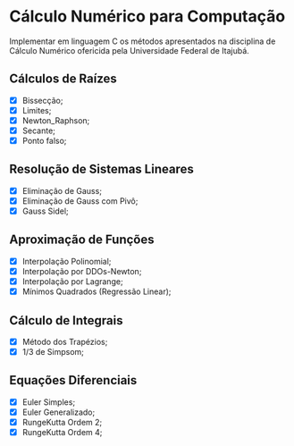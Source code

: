 # Cálculo Numérico para Computação
  Implementar em linguagem C os métodos apresentados na disciplina de Cálculo Numérico ofericida pela Universidade Federal de Itajubá.

## Cálculos de Raízes
  - [x] Bissecção;
  - [x] Limites;
  - [x] Newton_Raphson;
  - [x] Secante;
  - [x] Ponto falso;
## Resolução de Sistemas Lineares
  - [x] Eliminação de Gauss;
  - [x] Eliminação de Gauss com Pivô;
  - [x] Gauss Sidel;
## Aproximação de Funções
  - [x] Interpolação Polinomial;
  - [x] Interpolação por DDOs-Newton;
  - [x] Interpolação por Lagrange;
  - [x] Mínimos Quadrados (Regressão Linear);
## Cálculo de Integrais
  - [x] Método dos Trapézios;
  - [x] 1/3 de Simpsom;
## Equações Diferenciais
  - [x] Euler Simples;
  - [x] Euler Generalizado;
  - [x] RungeKutta Ordem 2;
  - [x] RungeKutta Ordem 4;